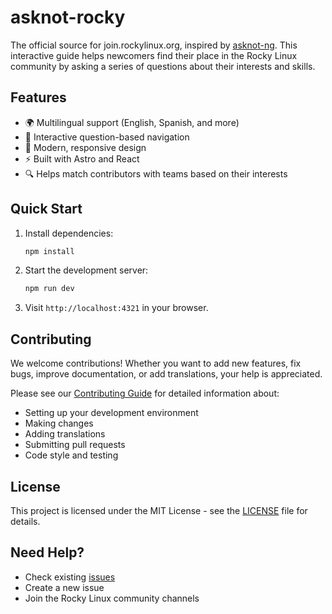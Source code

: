 # asknot-rocky

The official source for join.rockylinux.org, inspired by [asknot-ng](https://github.com/fedora-infra/asknot-ng). This interactive guide helps newcomers find their place in the Rocky Linux community by asking a series of questions about their interests and skills.

## Features

- 🌍 Multilingual support (English, Spanish, and more)
- 🎯 Interactive question-based navigation
- 🎨 Modern, responsive design
- ⚡ Built with Astro and React
- 🔍 Helps match contributors with teams based on their interests

## Quick Start

1. Install dependencies:

   ```bash
   npm install
   ```

2. Start the development server:

   ```bash
   npm run dev
   ```

3. Visit `http://localhost:4321` in your browser.

## Contributing

We welcome contributions! Whether you want to add new features, fix bugs, improve documentation, or add translations, your help is appreciated.

Please see our [Contributing Guide](CONTRIBUTING.md) for detailed information about:

- Setting up your development environment
- Making changes
- Adding translations
- Submitting pull requests
- Code style and testing

## License

This project is licensed under the MIT License - see the [LICENSE](LICENSE) file for details.

## Need Help?

- Check existing [issues](https://github.com/rocky-linux/asknot-rocky/issues)
- Create a new issue
- Join the Rocky Linux community channels

